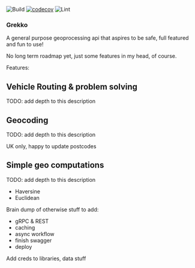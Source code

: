 ![Build](https://github.com/AwesomeIbex/grekko/workflows/Build/badge.svg)
[![codecov](https://codecov.io/gh/AwesomeIbex/grekko/branch/master/graph/badge.svg)](https://codecov.io/gh/AwesomeIbex/grekko)
![Lint](https://github.com/AwesomeIbex/grekko/workflows/Lint/badge.svg)

### Grekko
A general purpose geoprocessing api that aspires to be safe, full featured and fun to use!

No long term roadmap yet, just some features in my head, of course.

Features:

## Vehicle Routing & problem solving

TODO: add depth to this description

## Geocoding

TODO: add depth to this description

UK only, happy to update postcodes

## Simple geo computations

TODO: add depth to this description

- Haversine
- Euclidean

Brain dump of otherwise stuff to add:
- gRPC & REST
- caching
- async workflow
- finish swagger
- deploy

Add creds to libraries, data stuff